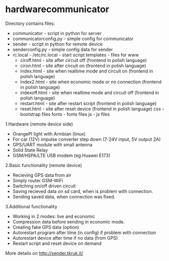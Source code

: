 # hardwarecommunicator

Directory contains files:
  - communicator             - script in python for server
  - communicatorconfig.py    - simple config for communicator
  - sender                   - script in python for remote device
  - senderconfig.py          - simple config data for sender
  - rc.local                 - /etc/rc.local - start script
  templates - files for www
    - ciroff.html     - site after circuit off (frontend in polish language)
    - ciron.html      - site after circuit on (frontend in polish language)
    - index.html      - site when realtime mode and circuit on (frontend in polish language)
    - index2.html     - site when economic mode or no connection (frontend in polish language)
    - indexoff.html   - site when realtime mode and circuit off (frontend in polish language)
    - restart.html    - site after restart script (frontend in polish language)
    - reset.html      - site after reset device (frontend in polish language)
    css     - bootstrap files
    fonts   - fonts files
    js      - js files

1.Hardware (remote device side)
- OrangePI light with Armbian (linux)
- For car (12V) impulse converter step down (7-24V input, 5V output 2A)
- GPS/UART module with small antenna
- Solid State Relay
- GSM/HSPA/LTE USB modem (eg.Huawei E173)

2.Basic functionality (remote device)
- Recieving GPS data from air
- Simply router GSM-WiFi
- Switching on/off driven circuit
- Saving recieved data on sd card, when is problem with connection.
- Sending saved data, when connection was fixed.

3.Additional functionality
- Working in 2 modes: live and economic
- Compression data before sending in economic mode.
- Creating fake GPS data (option)
- Autorestart program after time (in config) if problem with connection
- Autorestart device after time if no data (from GPS)
- Restart script and reset device on demand

More details on http://sender.tkruk.it/
